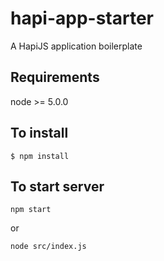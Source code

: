 # hapi-app-starter
A HapiJS application boilerplate

## Requirements

node >= 5.0.0

## To install

`$ npm install`

## To start server

`npm start`

or

`node src/index.js`
